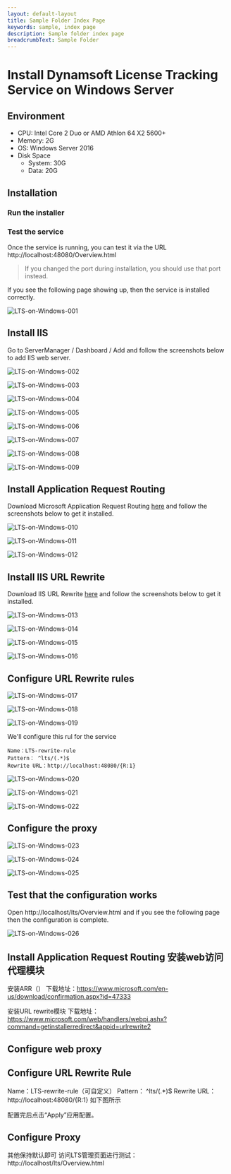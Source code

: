 ```yaml
---
layout: default-layout
title: Sample Folder Index Page
keywords: sample, index page
description: Sample folder index page
breadcrumbText: Sample Folder
---
```


# Install Dynamsoft License Tracking Service on Windows Server

## Environment

* CPU: Intel Core 2 Duo or AMD Athlon 64 X2 5600+
* Memory: 2G
* OS: Windows Server 2016
* Disk Space
  + System: 30G
  + Data: 20G

## Installation

### Run the installer

### Test the service

Once the service is running, you can test it via the URL http://localhost:48080/Overview.html

> If you changed the port during installation, you should use that port instead.

If you see the following page showing up, then the service is installed correctly.

![LTS-on-Windows-001]({{site.assets}}imgs/ltsonwin-001.png)

## Install IIS

Go to ServerManager / Dashboard / Add and follow the screenshots below to add IIS web server.
 

![LTS-on-Windows-002]({{site.assets}}imgs/ltsonwin-002.png)

![LTS-on-Windows-003]({{site.assets}}imgs/ltsonwin-003.png)

![LTS-on-Windows-004]({{site.assets}}imgs/ltsonwin-004.png)

![LTS-on-Windows-005]({{site.assets}}imgs/ltsonwin-005.png)

![LTS-on-Windows-006]({{site.assets}}imgs/ltsonwin-006.png)

![LTS-on-Windows-007]({{site.assets}}imgs/ltsonwin-007.png)

![LTS-on-Windows-008]({{site.assets}}imgs/ltsonwin-008.png)

![LTS-on-Windows-009]({{site.assets}}imgs/ltsonwin-009.png)

## Install Application Request Routing

Download Microsoft Application Request Routing [here](https://www.microsoft.com/en-us/download/confirmation.aspx?id=47333) and follow the screenshots below to get it installed.

![LTS-on-Windows-010]({{site.assets}}imgs/ltsonwin-010.png)

![LTS-on-Windows-011]({{site.assets}}imgs/ltsonwin-011.png)

![LTS-on-Windows-012]({{site.assets}}imgs/ltsonwin-012.png)

## Install IIS URL Rewrite

Download IIS URL Rewrite [here](https://www.iis.net/downloads/microsoft/url-rewrite) and follow the screenshots below to get it installed.

![LTS-on-Windows-013]({{site.assets}}imgs/ltsonwin-013.png)

![LTS-on-Windows-014]({{site.assets}}imgs/ltsonwin-014.png)

![LTS-on-Windows-015]({{site.assets}}imgs/ltsonwin-015.png)

![LTS-on-Windows-016]({{site.assets}}imgs/ltsonwin-016.png)

## Configure URL Rewrite rules

![LTS-on-Windows-017]({{site.assets}}imgs/ltsonwin-017.png)

![LTS-on-Windows-018]({{site.assets}}imgs/ltsonwin-018.png)

![LTS-on-Windows-019]({{site.assets}}imgs/ltsonwin-019.png)

We'll configure this rul for the service

``` text
Name：LTS-rewrite-rule
Pattern： ^lts/(.*)$
Rewrite URL：http://localhost:48080/{R:1}
```

![LTS-on-Windows-020]({{site.assets}}imgs/ltsonwin-020.png)

![LTS-on-Windows-021]({{site.assets}}imgs/ltsonwin-021.png)

![LTS-on-Windows-022]({{site.assets}}imgs/ltsonwin-022.png)

## Configure the proxy

![LTS-on-Windows-023]({{site.assets}}imgs/ltsonwin-023.png)

![LTS-on-Windows-024]({{site.assets}}imgs/ltsonwin-024.png)

![LTS-on-Windows-025]({{site.assets}}imgs/ltsonwin-025.png)

## Test that the configuration works

Open http://localhost/lts/Overview.html and if you see the following page then the configuration is complete.

![LTS-on-Windows-026]({{site.assets}}imgs/ltsonwin-026.png)

 

 

 

 

 

 

 

## Install  Application Request Routing 安装web访问代理模块

安装ARR（）
下载地址：https://www.microsoft.com/en-us/download/confirmation.aspx?id=47333
 

 

 
安装URL rewrite模块
下载地址：https://www.microsoft.com/web/handlers/webpi.ashx?command=getinstallerredirect&appid=urlrewrite2
 

 

 

 

##  Configure web proxy

 

 

 

## Configure URL Rewrite Rule

Name：LTS-rewrite-rule（可自定义）
Pattern： ^lts/(.*)$
Rewrite URL：http://localhost:48080/{R:1}
如下图所示
 

 

 
配置完后点击“Apply”应用配置。

## Configure Proxy

 

 

 
其他保持默认即可
访问LTS管理页面进行测试：
http://localhost/lts/Overview.html
 
